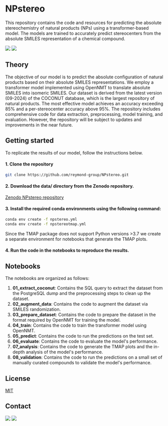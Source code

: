 # **NPstereo**

This repository contains the code and resources for predicting the absolute stereochemistry of natural products (NPs) using a transformer-based model. The models are trained to accurately predict stereocenters from the absolute SMILES representation of a chemical compound.

<img src="https://img.shields.io/badge/Python-3.11-blue?style=flat-square"/> <img src="https://img.shields.io/badge/License-MIT-yellow?style=flat-square"/>

## Theory

The objective of our model is to predict the absolute configuration of natural products based on their absolute SMILES representations. We employ a transformer model implemented using OpenNMT to translate absolute SMILES into isomeric SMILES. Our dataset is derived from the latest version (09-2024) of the COCONUT database, which is the largest repository of natural products. The most effective model achieves an accuracy exceeding 85% and a per-stereocenter accuracy above 95%. The repository includes comprehensive code for data extraction, preprocessing, model training, and evaluation. However, the repository will be subject to updates and improvements in the near future.

## Getting started

To replicate the results of our model, follow the instructions below.

#### 1. Clone the repository
```bash
git clone https://github.com/reymond-group/NPstereo.git
```

#### 2. Download the data/ directory from the Zenodo repository.

[Zenodo NPstereo repository](https://zenodo.org/records/13790363)

#### 3. Install the required conda environments using the following command:
```bash
conda env create -f npstereo.yml
conda env create -f npstereotmap.yml
```
Since the TMAP package does not support Python versions >3.7 we create a separate environment for notebooks that generate the TMAP plots.

#### 4. Run the code in the notebooks to reproduce the results.

## Notebooks

The notebooks are organized as follows:

1. **01_extract_coconut**: Contains the SQL query to extract the dataset from the PostgreSQL dump and the preprocessing steps to clean up the dataset. 
2. **02_augment_data**: Contains the code to augment the dataset via SMILES randomization.
3. **03_prepare_dataset**: Contains the code to prepare the dataset in the format required by OpenNMT for training the model.
4. **04_train**: Contains the code to train the transformer model using OpenNMT.
5. **05_predict**: Contains the code to run the predictions on the test set.
6. **06_evaluate**: Contains the code to evaluate the model's performance.
7. **07_analysis**: Contains the code to generate the TMAP plots and the in-depth analysis of the model's performance.
8. **08_validation**: Contains the code to run the predictions on a small set of manually curated compounds to validate the model's performance.

## License
[MIT](LICENSE)

## Contact

<img src="https://img.shields.io/twitter/follow/reymondgroup?style=social"/> 
<img src="https://img.shields.io/twitter/follow/markusorsi?style=social"/>